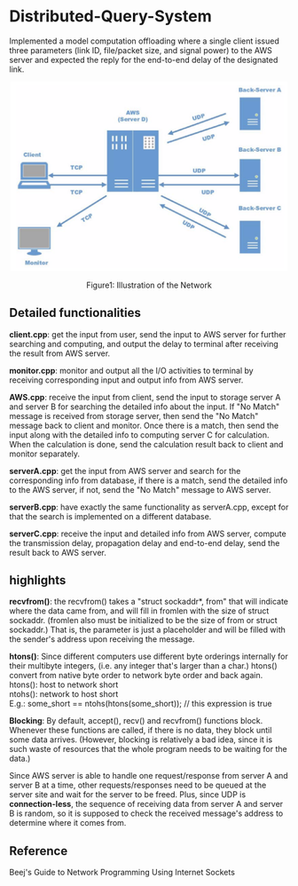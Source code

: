 # Distributed-Query-System
Implemented a model computation offloading where a single client issued three parameters (link ID, file/packet size, and signal power) to the AWS server and expected the reply for the end-to-end delay of the designated link.  
<div align=center><img src="https://github.com/qwegssg/Distributed-Query-System/blob/master/network_illustration.png" alt="Network Illustration" width="500"/></div>  
<p style="text-align: center">Figure1:  Illustration of the Network</p>
  
## Detailed functionalities  
<b>client.cpp</b>: get the input from user, send the input to AWS server for further searching and computing, and output the delay to terminal after receiving the result from AWS server. 

<b>monitor.cpp</b>: monitor and output all the I/O activities to terminal by receiving corresponding input and output info from AWS server.

<strong>AWS.cpp</strong>: receive the input from client, send the input to storage server A and server B for searching the detailed info about the input. If "No Match" message is received from storage server, then send the "No Match" message back to client and monitor. Once there is a match, then send the input along with the detailed info to computing server C for calculation. When the calculation is done, send the calculation result back to client and monitor separately.

<b>serverA.cpp</b>: get the input from AWS server and search for the corresponding info from database, if there is a match, send the detailed info to the AWS server, if not, send the "No Match" message to AWS server.

<b>serverB.cpp</b>: have exactly the same functionality as serverA.cpp, except for that the search is implemented on a different database.

<b>serverC.cpp</b>: receive the input and detailed info from AWS server, compute the transmission delay, propagation delay and end-to-end delay, send the result back to AWS server.  
  
## highlights  
<b>recvfrom()</b>: the recvfrom() takes a "struct sockaddr*, from" that will indicate where the data came from, and will fill in fromlen with the size of struct sockaddr. (fromlen also must be initialized to be the size of from or struct sockaddr.)
That is, the parameter is just a placeholder and will be filled with the sender's address upon receiving the message. 

<b>htons()</b>: Since different computers use different byte orderings internally for their multibyte integers, (i.e. any integer that's larger than a char.) htons() convert from native byte order to network byte order and back again.  
htons(): host to network short  
ntohs(): network to host short  
E.g.:
some_short == ntohs(htons(some_short)); // this expression is true  
  
<strong>Blocking</strong>: By default, accept(), recv() and recvfrom() functions block. Whenever these functions are called, if there is no data, they block until some data arrives. (However, blocking is relatively a bad idea, since it is such waste of resources that the whole program needs to be waiting for the data.)

Since AWS server is able to handle one request/response from server A and server B at a time, other requests/responses need to be queued at the server site and wait for the server to be freed. Plus, since UDP is <strong>connection-less</strong>, the sequence of receiving data from server A and server B is random, so it is supposed to check the received message's address to determine where it comes from.
  
## Reference  
Beej's Guide to Network Programming Using Internet Sockets  
